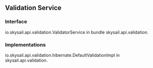 ## Validation Service

### Interface

io.skysail.api.validation.ValidatorService in bundle skysail.api.validation.

### Implementations

io.skysail.api.validation.hibernate.DefaultValidationImpl in skysail.api.validation.